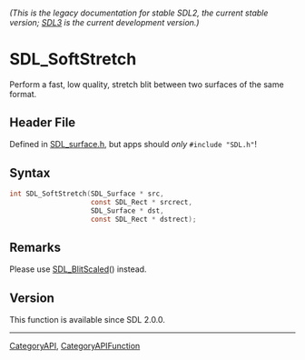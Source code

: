 ###### (This is the legacy documentation for stable SDL2, the current stable version; [SDL3](https://wiki.libsdl.org/SDL3/) is the current development version.)
# SDL_SoftStretch

Perform a fast, low quality, stretch blit between two surfaces of the same format.

## Header File

Defined in [SDL_surface.h](https://github.com/libsdl-org/SDL/blob/SDL2/include/SDL_surface.h), but apps should _only_ `#include "SDL.h"`!

## Syntax

```c
int SDL_SoftStretch(SDL_Surface * src,
                    const SDL_Rect * srcrect,
                    SDL_Surface * dst,
                    const SDL_Rect * dstrect);

```

## Remarks

Please use [SDL_BlitScaled](SDL_BlitScaled)() instead.

## Version

This function is available since SDL 2.0.0.

----
[CategoryAPI](CategoryAPI), [CategoryAPIFunction](CategoryAPIFunction)

